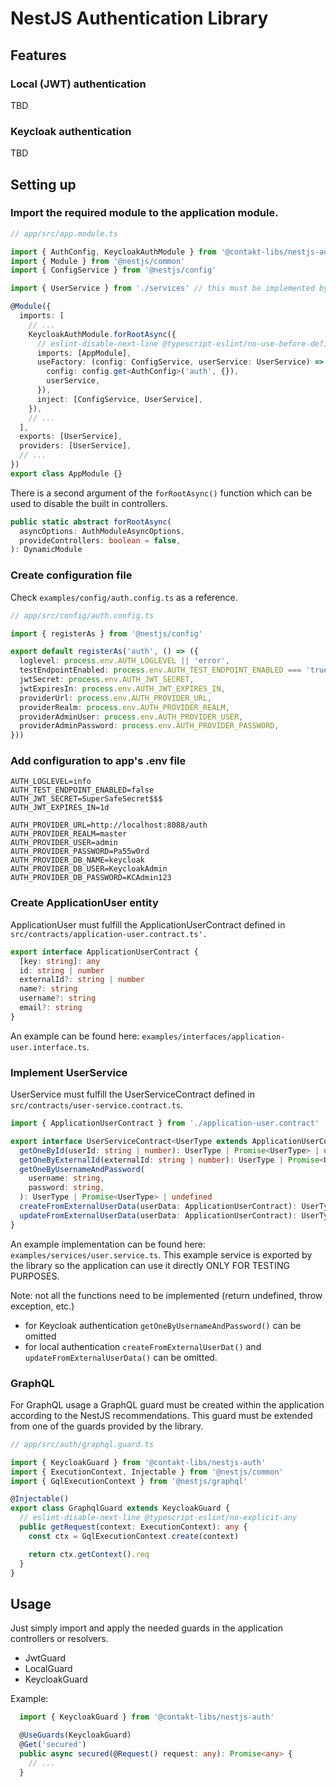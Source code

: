 # NestJS Authentication Library

## Features

### Local (JWT) authentication
TBD

### Keycloak authentication
TBD

## Setting up
### Import the required module to the application module.
```typescript
// app/src/app.module.ts

import { AuthConfig, KeycloakAuthModule } from '@contakt-libs/nestjs-auth'
import { Module } from '@nestjs/common'
import { ConfigService } from '@nestjs/config'

import { UserService } from './services' // this must be implemented by the application

@Module({
  imports: [
    // ...
    KeycloakAuthModule.forRootAsync({
      // eslint-disable-next-line @typescript-eslint/no-use-before-define
      imports: [AppModule],
      useFactory: (config: ConfigService, userService: UserService) => ({
        config: config.get<AuthConfig>('auth', {}),
        userService,
      }),
      inject: [ConfigService, UserService],
    }),
    // ...
  ],
  exports: [UserService],
  providers: [UserService],
  // ...
})
export class AppModule {}
```

There is a second argument of the `forRootAsync()` function which can be used to disable the built in controllers.
```typescript
public static abstract forRootAsync(
  asyncOptions: AuthModuleAsyncOptions,
  provideControllers: boolean = false,
): DynamicModule
```

### Create configuration file
Check `examples/config/auth.config.ts` as a reference.
```typescript
// app/src/config/auth.config.ts

import { registerAs } from '@nestjs/config'

export default registerAs('auth', () => ({
  loglevel: process.env.AUTH_LOGLEVEL || 'error',
  testEndpointEnabled: process.env.AUTH_TEST_ENDPOINT_ENABLED === 'true',
  jwtSecret: process.env.AUTH_JWT_SECRET,
  jwtExpiresIn: process.env.AUTH_JWT_EXPIRES_IN,
  providerUrl: process.env.AUTH_PROVIDER_URL,
  providerRealm: process.env.AUTH_PROVIDER_REALM,
  providerAdminUser: process.env.AUTH_PROVIDER_USER,
  providerAdminPassword: process.env.AUTH_PROVIDER_PASSWORD,
}))
```

### Add configuration to app's .env file
```dotenv
AUTH_LOGLEVEL=info
AUTH_TEST_ENDPOINT_ENABLED=false
AUTH_JWT_SECRET=SuperSafeSecret$$$
AUTH_JWT_EXPIRES_IN=1d

AUTH_PROVIDER_URL=http://localhost:8088/auth
AUTH_PROVIDER_REALM=master
AUTH_PROVIDER_USER=admin
AUTH_PROVIDER_PASSWORD=Pa55w0rd
AUTH_PROVIDER_DB_NAME=keycloak
AUTH_PROVIDER_DB_USER=KeycloakAdmin
AUTH_PROVIDER_DB_PASSWORD=KCAdmin123
```

### Create ApplicationUser entity
ApplicationUser must fulfill the ApplicationUserContract defined in `src/contracts/application-user.contract.ts'.`
```typescript
export interface ApplicationUserContract {
  [key: string]: any
  id: string | number
  externalId?: string | number
  name?: string
  username?: string
  email?: string
}
```

An example can be found here: `examples/interfaces/application-user.interface.ts`.

### Implement UserService
UserService must fulfill the UserServiceContract defined in `src/contracts/user-service.contract.ts`.
```typescript
import { ApplicationUserContract } from './application-user.contract'

export interface UserServiceContract<UserType extends ApplicationUserContract> {
  getOneById(userId: string | number): UserType | Promise<UserType> | undefined
  getOneByExternalId(externalId: string | number): UserType | Promise<UserType> | undefined
  getOneByUsernameAndPassword(
    username: string,
    password: string,
  ): UserType | Promise<UserType> | undefined
  createFromExternalUserData(userData: ApplicationUserContract): UserType | Promise<UserType>
  updateFromExternalUserData(userData: ApplicationUserContract): UserType | Promise<UserType>
}
```

An example implementation can be found here: `examples/services/user.service.ts`. This example service is exported
by the library so the application can use it directly ONLY FOR TESTING PURPOSES.

Note: not all the functions need to be implemented (return undefined, throw exception, etc.)
 * for Keycloak authentication `getOneByUsernameAndPassword()` can be omitted
 * for local authentication `createFromExternalUserDat()` and `updateFromExternalUserData()` can be omitted.

### GraphQL
For GraphQL usage a GraphQL guard must be created within the application according to the NestJS recommendations.
This guard must be extended from one of the guards provided by the library.
```typescript
// app/src/auth/graphql.guard.ts

import { KeycloakGuard } from '@contakt-libs/nestjs-auth'
import { ExecutionContext, Injectable } from '@nestjs/common'
import { GqlExecutionContext } from '@nestjs/graphql'

@Injectable()
export class GraphqlGuard extends KeycloakGuard {
  // eslint-disable-next-line @typescript-eslint/no-explicit-any
  public getRequest(context: ExecutionContext): any {
    const ctx = GqlExecutionContext.create(context)

    return ctx.getContext().req
  }
}
```

## Usage
Just simply import and apply the needed guards in the application controllers or resolvers.
* JwtGuard
* LocalGuard
* KeycloakGuard

Example:
```typescript
  import { KeycloakGuard } from '@contakt-libs/nestjs-auth'

  @UseGuards(KeycloakGuard)
  @Get('secured')
  public async secured(@Request() request: any): Promise<any> {
    // ...
  }
```
